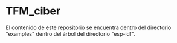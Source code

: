 # TFM_ciber
El contenido de este repositorio se encuentra dentro del directorio "examples" dentro del árbol del directorio "esp-idf".